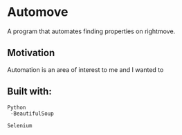 # Automove
A program that automates finding properties on rightmove.

## Motivation
Automation is an area of interest to me and I wanted to 

## Built with:
    Python
     -BeautifulSoup

    Selenium
